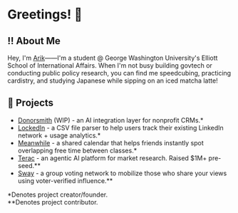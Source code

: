 # Greetings! 👋

## ‼️ About Me
Hey, I'm [Arik](https://arikkarim.com/)——I'm a student @ George Washington University's Elliott School of International Affairs. When I'm not busy building govtech or conducting public policy research, you can find me speedcubing, practicing cardistry, and studying Japanese while sipping on an iced matcha latte! 

## 🔨 Projects
- [Donorsmith](https://donorsmith.com/) (WIP) - an AI integration layer for nonprofit CRMs.*
- [LockedIn](http://toolockedin.org/) - a CSV file parser to help users track their existing LinkedIn network + usage analytics.* 
- [Meanwhile](https://meanwhile-nine.vercel.app/) - a shared calendar that helps friends instantly spot overlapping free time between classes.*
- [Terac](http://terac.com/) - an agentic AI platform for market research. Raised $1M+ pre-seed.**
- [Sway](https://www.sway.co/) - a group voting network to mobilize those who share your views using voter-verified influence.**

*Denotes project creator/founder.  
**Denotes project contributor.
